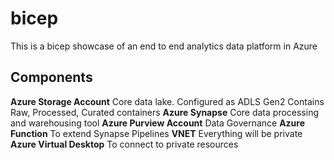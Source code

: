 # bicep
This is a bicep showcase of an end to end analytics data platform in Azure

## Components
**Azure Storage Account**
Core data lake. Configured as ADLS Gen2
Contains Raw, Processed, Curated containers
**Azure Synapse**
Core data processing and warehousing tool
**Azure Purview Account**
Data Governance
**Azure Function**
To extend Synapse Pipelines
**VNET**
Everything will be private
**Azure Virtual Desktop** 
To connect to private resources

